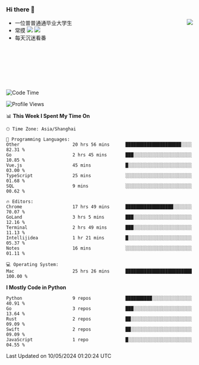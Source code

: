 ### Hi there 👋


<a href="https://github.com/yanlc39">
  <img align="right" src="https://github-readme-stats.vercel.app/api?username=yanlc39&show_icons=true&hide_border=true&icon_color=586069&title_color=a0a9af">
</a>

- 一位普普通通毕业大学生
- 常摸 ![](https://img.shields.io/badge/-Python-3e74a2?style=flat-square&logo=Python&logoColor=fff) ![](https://img.shields.io/badge/-C%2B%2B-brightgreen?style=flat-square)
- 每天沉迷看番



<br><br><br><br><br><br>


<!--START_SECTION:waka-->
![Code Time](http://img.shields.io/badge/Code%20Time-44%20hrs%202%20mins-blue)

![Profile Views](http://img.shields.io/badge/Profile%20Views-2-blue)

📊 **This Week I Spent My Time On** 

```text
🕑︎ Time Zone: Asia/Shanghai

💬 Programming Languages: 
Other                    20 hrs 56 mins      █████████████████████░░░░   82.31 % 
Go                       2 hrs 45 mins       ███░░░░░░░░░░░░░░░░░░░░░░   10.85 % 
Vue.js                   45 mins             █░░░░░░░░░░░░░░░░░░░░░░░░   03.00 % 
TypeScript               25 mins             ░░░░░░░░░░░░░░░░░░░░░░░░░   01.68 % 
SQL                      9 mins              ░░░░░░░░░░░░░░░░░░░░░░░░░   00.62 % 

🔥 Editors: 
Chrome                   17 hrs 49 mins      ██████████████████░░░░░░░   70.07 % 
GoLand                   3 hrs 5 mins        ███░░░░░░░░░░░░░░░░░░░░░░   12.16 % 
Terminal                 2 hrs 49 mins       ███░░░░░░░░░░░░░░░░░░░░░░   11.13 % 
Intellijidea             1 hr 21 mins        █░░░░░░░░░░░░░░░░░░░░░░░░   05.37 % 
Notes                    16 mins             ░░░░░░░░░░░░░░░░░░░░░░░░░   01.11 % 

💻 Operating System: 
Mac                      25 hrs 26 mins      █████████████████████████   100.00 % 
```

**I Mostly Code in Python** 

```text
Python                   9 repos             ██████████░░░░░░░░░░░░░░░   40.91 % 
Go                       3 repos             ███░░░░░░░░░░░░░░░░░░░░░░   13.64 % 
Rust                     2 repos             ██░░░░░░░░░░░░░░░░░░░░░░░   09.09 % 
Swift                    2 repos             ██░░░░░░░░░░░░░░░░░░░░░░░   09.09 % 
JavaScript               1 repo              █░░░░░░░░░░░░░░░░░░░░░░░░   04.55 % 
```




 Last Updated on 10/05/2024 01:20:24 UTC
<!--END_SECTION:waka-->

